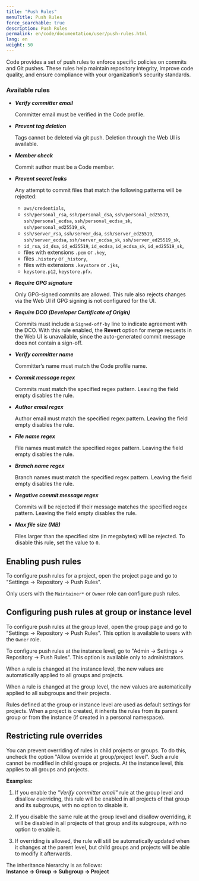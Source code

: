 ```yaml
---
title: "Push Rules"
menuTitle: Push Rules
force_searchable: true
description: Push Rules
permalink: en/code/documentation/user/push-rules.html
lang: en
weight: 50
---
```


Code provides a set of push rules to enforce specific policies on commits and Git pushes. These rules help maintain repository integrity, improve code quality, and ensure compliance with your organization’s security standards.

### Available rules

- ***Verify committer email***  

  Committer email must be verified in the Code profile.

- ***Prevent tag deletion***  

  Tags cannot be deleted via git push. Deletion through the Web UI is available.  

- ***Member check***

  Commit author must be a Code member.

- ***Prevent secret leaks***  

  Any attempt to commit files that match the following patterns will be rejected:
  
  - `aws/credentials`,
  - `ssh/personal_rsa`, `ssh/personal_dsa`, `ssh/personal_ed25519`, `ssh/personal_ecdsa`, `ssh/personal_ecdsa_sk`, `ssh/personal_ed25519_sk`,
  - `ssh/server_rsa`, `ssh/server_dsa`, `ssh/server_ed25519`, `ssh/server_ecdsa`, `ssh/server_ecdsa_sk`, `ssh/server_ed25519_sk`,
  - `id_rsa`, `id_dsa`, `id_ed25519`, `id_ecdsa`, `id_ecdsa_sk`, `id_ed25519_sk`,
  - files with extensions `.pem` or `.key`,
  - files `.history` or `_history`,
  - files with extensions `.keystore` or `.jks`,
  - `keystore.p12`, `keystore.pfx`.

- ***Require GPG signature***  

  Only GPG-signed commits are allowed. This rule also rejects changes via the Web UI if GPG signing is not configured for the UI.  

- ***Require DCO (Developer Certificate of Origin)***  

  Commits must include a `Signed-off-by` line to indicate agreement with the DCO. With this rule enabled, the **Revert** option for merge requests in the Web UI is unavailable, since the auto-generated commit message does not contain a sign-off.  

- ***Verify committer name***  

  Committer’s name must match the Code profile name.  

- ***Commit message regex***  

  Commits must match the specified regex pattern. Leaving the field empty disables the rule.  

- ***Author email regex***  

  Author email must match the specified regex pattern. Leaving the field empty disables the rule.  

- ***File name regex***  

  File names must match the specified regex pattern. Leaving the field empty disables the rule.  

- ***Branch name regex***  

  Branch names must match the specified regex pattern. Leaving the field empty disables the rule.  

- ***Negative commit message regex***  

  Commits will be rejected if their message matches the specified regex pattern. Leaving the field empty disables the rule.  

- ***Max file size (MB)***  

  Files larger than the specified size (in megabytes) will be rejected. To disable this rule, set the value to `0`.  

## Enabling push rules

To configure push rules for a project, open the project page and go to "Settings → Repository → Push Rules".  

Only users with the `Maintainer*` or `Owner` role can configure push rules.  

## Configuring push rules at group or instance level

To configure push rules at the group level, open the group page and go to "Settings → Repository → Push Rules". This option is available to users with the `Owner` role.  

To configure push rules at the instance level, go to "Admin → Settings → Repository → Push Rules". This option is available only to administrators.  

When a rule is changed at the instance level, the new values are automatically applied to all groups and projects.  

When a rule is changed at the group level, the new values are automatically applied to all subgroups and their projects.  

Rules defined at the group or instance level are used as default settings for projects. When a project is created, it inherits the rules from its parent group or from the instance (if created in a personal namespace).  

## Restricting rule overrides

You can prevent overriding of rules in child projects or groups. To do this, uncheck the option "Allow override at group/project level". Such a rule cannot be modified in child groups or projects. At the instance level, this applies to all groups and projects.  

**Examples:**  

1. If you enable the *"Verify committer email"* rule at the group level and disallow overriding, this rule will be enabled in all projects of that group and its subgroups, with no option to disable it.  

2. If you disable the same rule at the group level and disallow overriding, it will be disabled in all projects of that group and its subgroups, with no option to enable it.  

3. If overriding is allowed, the rule will still be automatically updated when it changes at the parent level, but child groups and projects will be able to modify it afterwards.  

The inheritance hierarchy is as follows:  
**Instance → Group → Subgroup → Project**

